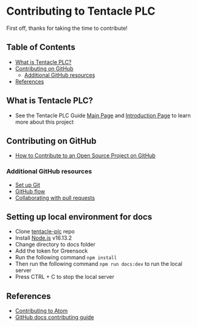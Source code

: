 # Contributing to Tentacle PLC

First off, thanks for taking the time to contribute!

## Table of Contents

- [What is Tentacle PLC?](#what-is-tentacle-plc)
- [Contributing on GitHub](#contributing-on-github)
    - [Additional GitHub resources](#additional-github-resources)
- [References](#references)

## What is Tentacle PLC?

- See the Tentacle PLC Guide [Main Page](https://www.tentacleplc.com/) and [Introduction Page](https://www.tentacleplc.com/guide/) to learn more about this project

## Contributing on GitHub

- [How to Contribute to an Open Source Project on GitHub](https://egghead.io/courses/how-to-contribute-to-an-open-source-project-on-github)

### Additional GitHub resources

- [Set up Git](https://docs.github.com/en/get-started/quickstart/set-up-git)
- [GitHub flow](https://docs.github.com/en/get-started/quickstart/github-flow)
- [Collaborating with pull requests](https://docs.github.com/en/github/collaborating-with-pull-requests)


## Setting up local environment for docs

- Clone [tentacle-plc](https://github.com/joyja/tentacle-plc) repo
- Install [Node.js](https://nodejs.dev/download/package-manager/) v16.13.2
- Change directory to docs folder
- Add the token for Greensock
- Run the following command `npm install`
- Then run the following command `npm run docs:dev` to run the local server
- Press CTRL + C to stop the local server

## References

- [Contributing to Atom](https://github.com/atom/atom/blob/master/CONTRIBUTING.md#contributing-to-atom)
- [GitHub docs contributing guide](https://github.com/github/docs/blob/main/CONTRIBUTING.md)